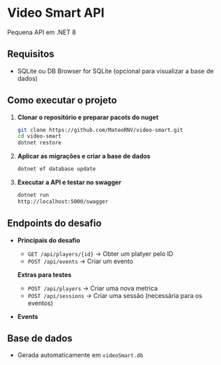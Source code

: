 # Video Smart API

Pequena API em .NET 8

## Requisitos
- SQLite ou DB Browser for SQLite (opcional para visualizar a base de dados)

## Como executar o projeto
1. **Clonar o repositório e preparar pacots do nuget**  
   ```sh
   git clone https://github.com/MateoRNV/video-smart.git
   cd video-smart
   dotnet restore
   ```
3. **Aplicar as migrações e criar a base de dados**  
   ```sh
   dotnet ef database update
   ```

4. **Executar a API e testar no swagger**  
   ```sh
   dotnet run
   http://localhost:5000/swagger
   ```

## Endpoints do desafio
- **Principais do desafio**
  - `GET /api/players/{id}` → Obter um platyer pelo ID  
  - `POST /api/events` → Criar um evento  

  **Extras para testes**
  - `POST /api/players` → Criar uma nova metrica  
  - `POST /api/sessions` → Criar uma sessão (necessária para os eventos)  

- **Events**


## Base de dados
- Gerada automaticamente em `videoSmart.db`